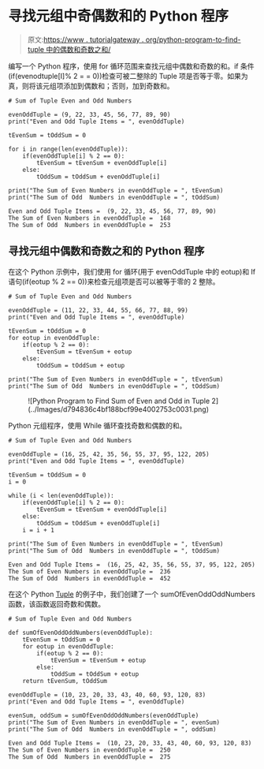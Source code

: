# 寻找元组中奇偶数和的 Python 程序

> 原文:[https://www . tutorialgateway . org/python-program-to-find-tuple 中的偶数和奇数之和/](https://www.tutorialgateway.org/python-program-to-find-sum-of-even-and-odd-numbers-in-tuple/)

编写一个 Python 程序，使用 for 循环范围来查找元组中偶数和奇数的和。if 条件(if(evenodtuple[I]% 2 = = 0))检查可被二整除的 Tuple 项是否等于零。如果为真，则将该元组项添加到偶数和；否则，加到奇数和。

```
# Sum of Tuple Even and Odd Numbers

evenOddTuple = (9, 22, 33, 45, 56, 77, 89, 90)
print("Even and Odd Tuple Items = ", evenOddTuple)

tEvenSum = tOddSum = 0

for i in range(len(evenOddTuple)):
    if(evenOddTuple[i] % 2 == 0):
        tEvenSum = tEvenSum + evenOddTuple[i]
    else:
        tOddSum = tOddSum + evenOddTuple[i]

print("The Sum of Even Numbers in evenOddTuple = ", tEvenSum)
print("The Sum of Odd  Numbers in evenOddTuple = ", tOddSum)
```

```
Even and Odd Tuple Items =  (9, 22, 33, 45, 56, 77, 89, 90)
The Sum of Even Numbers in evenOddTuple =  168
The Sum of Odd  Numbers in evenOddTuple =  253
```

## 寻找元组中偶数和奇数之和的 Python 程序

在这个 Python 示例中，我们使用 for 循环(用于 evenOddTuple 中的 eotup)和 If 语句(if(eotup % 2 == 0))来检查元组项是否可以被等于零的 2 整除。

```
# Sum of Tuple Even and Odd Numbers

evenOddTuple = (11, 22, 33, 44, 55, 66, 77, 88, 99)
print("Even and Odd Tuple Items = ", evenOddTuple)

tEvenSum = tOddSum = 0
for eotup in evenOddTuple:
    if(eotup % 2 == 0):
        tEvenSum = tEvenSum + eotup
    else:
        tOddSum = tOddSum + eotup

print("The Sum of Even Numbers in evenOddTuple = ", tEvenSum)
print("The Sum of Odd  Numbers in evenOddTuple = ", tOddSum)
```

<figure class="wp-block-image size-large">![Python Program to Find Sum of Even and Odd in Tuple 2](../Images/d794836c4bf188bcf99e4002753c0031.png)</figure>

Python 元组程序，使用 While 循环查找奇数和偶数的和。

```
# Sum of Tuple Even and Odd Numbers

evenOddTuple = (16, 25, 42, 35, 56, 55, 37, 95, 122, 205)
print("Even and Odd Tuple Items = ", evenOddTuple)

tEvenSum = tOddSum = 0
i = 0

while (i < len(evenOddTuple)):
    if(evenOddTuple[i] % 2 == 0):
        tEvenSum = tEvenSum + evenOddTuple[i]
    else:
        tOddSum = tOddSum + evenOddTuple[i]
    i = i + 1

print("The Sum of Even Numbers in evenOddTuple = ", tEvenSum)
print("The Sum of Odd  Numbers in evenOddTuple = ", tOddSum)
```

```
Even and Odd Tuple Items =  (16, 25, 42, 35, 56, 55, 37, 95, 122, 205)
The Sum of Even Numbers in evenOddTuple =  236
The Sum of Odd  Numbers in evenOddTuple =  452
```

在这个 Python [Tuple](https://www.tutorialgateway.org/python-tuple/) 的例子中，我们创建了一个 sumOfEvenOddOddNumbers 函数，该函数返回奇数和偶数。

```
# Sum of Tuple Even and Odd Numbers

def sumOfEvenOddOddNumbers(evenOddTuple):
    tEvenSum = tOddSum = 0
    for eotup in evenOddTuple:
        if(eotup % 2 == 0):
            tEvenSum = tEvenSum + eotup
        else:
            tOddSum = tOddSum + eotup
    return tEvenSum, tOddSum

evenOddTuple = (10, 23, 20, 33, 43, 40, 60, 93, 120, 83) 
print("Even and Odd Tuple Items = ", evenOddTuple)

evenSum, oddSum = sumOfEvenOddOddNumbers(evenOddTuple)
print("The Sum of Even Numbers in evenOddTuple = ", evenSum)
print("The Sum of Odd  Numbers in evenOddTuple = ", oddSum)
```

```
Even and Odd Tuple Items =  (10, 23, 20, 33, 43, 40, 60, 93, 120, 83)
The Sum of Even Numbers in evenOddTuple =  250
The Sum of Odd  Numbers in evenOddTuple =  275
```